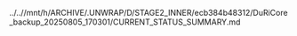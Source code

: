 ../..//mnt/h/ARCHIVE/.UNWRAP/D/STAGE2_INNER/ecb384b48312/DuRiCore_backup_20250805_170301/CURRENT_STATUS_SUMMARY.md